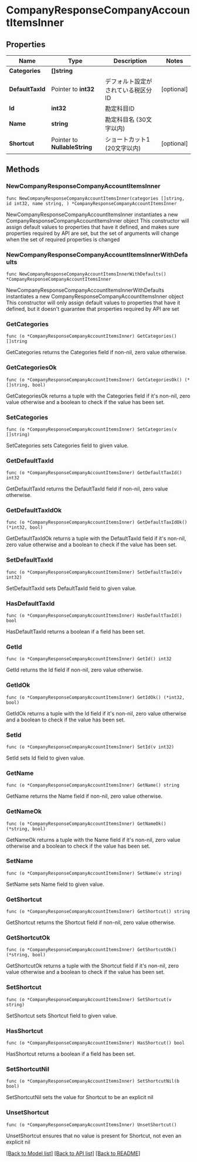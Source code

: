 # CompanyResponseCompanyAccountItemsInner

## Properties

Name | Type | Description | Notes
------------ | ------------- | ------------- | -------------
**Categories** | **[]string** |  | 
**DefaultTaxId** | Pointer to **int32** | デフォルト設定がされている税区分ID | [optional] 
**Id** | **int32** | 勘定科目ID | 
**Name** | **string** | 勘定科目名 (30文字以内) | 
**Shortcut** | Pointer to **NullableString** | ショートカット1 (20文字以内) | [optional] 

## Methods

### NewCompanyResponseCompanyAccountItemsInner

`func NewCompanyResponseCompanyAccountItemsInner(categories []string, id int32, name string, ) *CompanyResponseCompanyAccountItemsInner`

NewCompanyResponseCompanyAccountItemsInner instantiates a new CompanyResponseCompanyAccountItemsInner object
This constructor will assign default values to properties that have it defined,
and makes sure properties required by API are set, but the set of arguments
will change when the set of required properties is changed

### NewCompanyResponseCompanyAccountItemsInnerWithDefaults

`func NewCompanyResponseCompanyAccountItemsInnerWithDefaults() *CompanyResponseCompanyAccountItemsInner`

NewCompanyResponseCompanyAccountItemsInnerWithDefaults instantiates a new CompanyResponseCompanyAccountItemsInner object
This constructor will only assign default values to properties that have it defined,
but it doesn't guarantee that properties required by API are set

### GetCategories

`func (o *CompanyResponseCompanyAccountItemsInner) GetCategories() []string`

GetCategories returns the Categories field if non-nil, zero value otherwise.

### GetCategoriesOk

`func (o *CompanyResponseCompanyAccountItemsInner) GetCategoriesOk() (*[]string, bool)`

GetCategoriesOk returns a tuple with the Categories field if it's non-nil, zero value otherwise
and a boolean to check if the value has been set.

### SetCategories

`func (o *CompanyResponseCompanyAccountItemsInner) SetCategories(v []string)`

SetCategories sets Categories field to given value.


### GetDefaultTaxId

`func (o *CompanyResponseCompanyAccountItemsInner) GetDefaultTaxId() int32`

GetDefaultTaxId returns the DefaultTaxId field if non-nil, zero value otherwise.

### GetDefaultTaxIdOk

`func (o *CompanyResponseCompanyAccountItemsInner) GetDefaultTaxIdOk() (*int32, bool)`

GetDefaultTaxIdOk returns a tuple with the DefaultTaxId field if it's non-nil, zero value otherwise
and a boolean to check if the value has been set.

### SetDefaultTaxId

`func (o *CompanyResponseCompanyAccountItemsInner) SetDefaultTaxId(v int32)`

SetDefaultTaxId sets DefaultTaxId field to given value.

### HasDefaultTaxId

`func (o *CompanyResponseCompanyAccountItemsInner) HasDefaultTaxId() bool`

HasDefaultTaxId returns a boolean if a field has been set.

### GetId

`func (o *CompanyResponseCompanyAccountItemsInner) GetId() int32`

GetId returns the Id field if non-nil, zero value otherwise.

### GetIdOk

`func (o *CompanyResponseCompanyAccountItemsInner) GetIdOk() (*int32, bool)`

GetIdOk returns a tuple with the Id field if it's non-nil, zero value otherwise
and a boolean to check if the value has been set.

### SetId

`func (o *CompanyResponseCompanyAccountItemsInner) SetId(v int32)`

SetId sets Id field to given value.


### GetName

`func (o *CompanyResponseCompanyAccountItemsInner) GetName() string`

GetName returns the Name field if non-nil, zero value otherwise.

### GetNameOk

`func (o *CompanyResponseCompanyAccountItemsInner) GetNameOk() (*string, bool)`

GetNameOk returns a tuple with the Name field if it's non-nil, zero value otherwise
and a boolean to check if the value has been set.

### SetName

`func (o *CompanyResponseCompanyAccountItemsInner) SetName(v string)`

SetName sets Name field to given value.


### GetShortcut

`func (o *CompanyResponseCompanyAccountItemsInner) GetShortcut() string`

GetShortcut returns the Shortcut field if non-nil, zero value otherwise.

### GetShortcutOk

`func (o *CompanyResponseCompanyAccountItemsInner) GetShortcutOk() (*string, bool)`

GetShortcutOk returns a tuple with the Shortcut field if it's non-nil, zero value otherwise
and a boolean to check if the value has been set.

### SetShortcut

`func (o *CompanyResponseCompanyAccountItemsInner) SetShortcut(v string)`

SetShortcut sets Shortcut field to given value.

### HasShortcut

`func (o *CompanyResponseCompanyAccountItemsInner) HasShortcut() bool`

HasShortcut returns a boolean if a field has been set.

### SetShortcutNil

`func (o *CompanyResponseCompanyAccountItemsInner) SetShortcutNil(b bool)`

 SetShortcutNil sets the value for Shortcut to be an explicit nil

### UnsetShortcut
`func (o *CompanyResponseCompanyAccountItemsInner) UnsetShortcut()`

UnsetShortcut ensures that no value is present for Shortcut, not even an explicit nil

[[Back to Model list]](../README.md#documentation-for-models) [[Back to API list]](../README.md#documentation-for-api-endpoints) [[Back to README]](../README.md)


